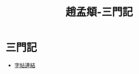﻿---
title: '趙孟頫-三門記'
tags: ['墨跡', '楷書']
order: 11
---

# 三門記

* [字帖連結](https://openmuseum.tw/muse/digi_object/3f8e7f97fb02a4df8b9b60305b781dcc)
